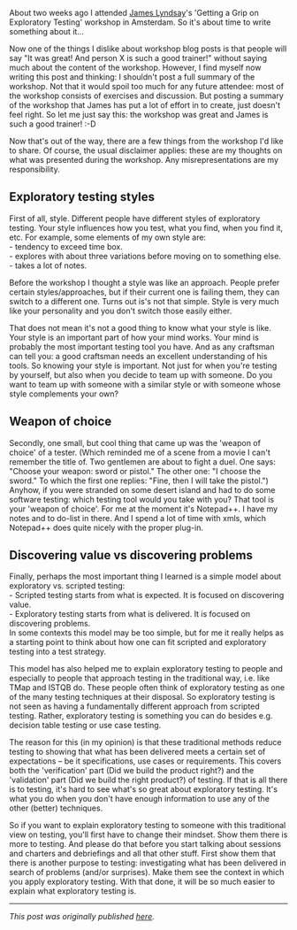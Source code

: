 <!--
.. title: Some thoughts after attending the 'Getting a Grip on Exploratory Testing' workshop
.. slug: some-thoughts-after-attending-the-getting-a-grip-on-exploratory-testing-workshop
.. date: 2012-04-29 19:55:30 UTC+02:00
.. tags: exploration, workshop, software testing
.. category: exploration
.. link: 
.. description:
.. type: text
-->

About two weeks ago I attended [James Lyndsay](http://www.workroom-productions.com/)'s 'Getting a Grip on Exploratory Testing' workshop in Amsterdam. So it's about time to write something about it…

Now one of the things I dislike about workshop blog posts is that people will say "It was great! And person X is such a good trainer!" without saying much about the content of the workshop. However, I find myself now writing this post and thinking: I shouldn't post a full summary of the workshop. Not that it would spoil too much for any future attendee: most of the workshop consists of exercises and discussion. But posting a summary of the workshop that James has put a lot of effort in to create, just doesn't feel right. So let me just say this: the workshop was great and James is such a good trainer! :-D

Now that's out of the way, there are a few things from the workshop I'd like to share. Of course, the usual disclaimer applies: these are my thoughts on what was presented during the workshop. Any misrepresentations are my responsibility.

<!-- TEASER_END -->

## Exploratory testing styles
First of all, style. Different people have different styles of exploratory testing. Your style influences how you test, what you find, when you find it, etc. For example, some elements of my own style are:  
\- tendency to exceed time box.  
\- explores with about three variations before moving on to something else.  
\- takes a lot of notes.

Before the workshop I thought a style was like an approach. People prefer certain styles/approaches, but if their current one is failing them, they can switch to a different one. Turns out is's not that simple. Style is very much like your personality and you don't switch those easily either.

That does not mean it's not a good thing to know what your style is like. Your style is an important part of how your mind works. Your mind is probably the most important testing tool you have. And as any craftsman can tell you: a good craftsman needs an excellent understanding of his tools. So knowing your style is important. Not just for when you're testing by yourself, but also when you decide to team up with someone. Do you want to team up with someone with a similar style or with someone whose style complements your own?


## Weapon of choice
Secondly, one small, but cool thing that came up was the 'weapon of choice' of a tester. (Which reminded me of a scene from a movie I can't remember the title of. Two gentlemen are about to fight a duel. One says: "Choose your weapon: sword or pistol." The other one: "I choose the sword." To which the first one replies: "Fine, then I will take the pistol.") Anyhow, if you were stranded on some desert island and had to do some software testing: which testing tool would you take with you? That tool is your 'weapon of choice'. For me at the moment it's Notepad++. I have my notes and to do-list in there. And I spend a lot of time with xmls, which Notepad++ does quite nicely with the proper plug-in.


## Discovering value vs discovering problems
Finally, perhaps the most important thing I learned is a simple model about exploratory vs. scripted testing:  
\- Scripted testing starts from what is expected. It is focused on discovering value.  
\- Exploratory testing starts from what is delivered. It is focused on discovering problems.  
In some contexts this model may be too simple, but for me it really helps as a starting point to think about how one can fit scripted and exploratory testing into a test strategy.

This model has also helped me to explain exploratory testing to people and especially to people that approach testing in the traditional way, i.e. like TMap and ISTQB do. These people often think of exploratory testing as one of the many testing techniques at their disposal. So exploratory testing is not seen as having a fundamentally different approach from scripted testing. Rather, exploratory testing is something you can do besides e.g. decision table testing or use case testing.  

The reason for this (in my opinion) is that these traditional methods reduce testing to showing that what has been delivered meets a certain set of expectations – be it specifications, use cases or requirements. This covers both the 'verification' part (Did we build the product right?) and the 'validation' part (Did we build the right product?) of testing. If that is all there is to testing, it's hard to see what's so great about exploratory testing. It's what you do when you don't have enough information to use any of the other (better) techniques.

So if you want to explain exploratory testing to someone with this traditional view on testing, you'll first have to change their mindset. Show them there is more to testing. And please do that before you start talking about sessions and charters and debriefings and all that other stuff. First show them that there is another purpose to testing: investigating what has been delivered in search of problems (and/or surprises). Make them see the context in which you apply exploratory testing. With that done, it will be so much easier to explain what exploratory testing is.

---

*This post was originally published [here](https://testingcurve.wordpress.com/2012/04/29/some-thoughts-after-attending-the-getting-a-grip-on-exploratory-testing-workshop/).*